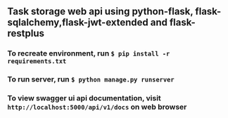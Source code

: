 ## Task storage web api using python-flask, flask-sqlalchemy,flask-jwt-extended and flask-restplus

### To recreate environment, run `$ pip install -r requirements.txt`
### To run server, run `$ python manage.py runserver`
### To view swagger ui api documentation, visit `http://localhost:5000/api/v1/docs` on web browser
